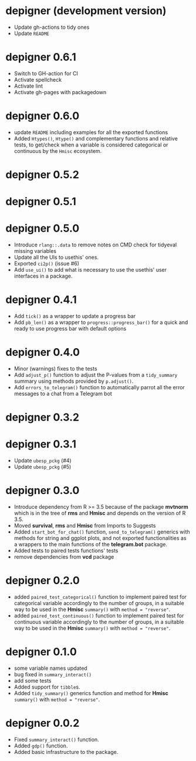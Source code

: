 # depigner (development version)

* Update gh-actions to tidy ones
* Update `README`

# depigner 0.6.1

* Switch to GH-action for CI
* Activate spellcheck
* Activate lint
* Activate gh-pages with packagedown

# depigner 0.6.0

* update `README` including examples for all the exported functions
* Added `Htypes()`, `Htype()` and complementary functions and relative
  tests, to get/check when a variable is considered categorical or
  continuous by the `Hmisc` ecosystem.

# depigner 0.5.2

# depigner 0.5.1

# depigner 0.5.0

* Introduce `rlang::.data` to remove notes on CMD check for tidyeval 
  missing variables
* Update all the UIs to usethis' ones.
* Exported `ci2p()` (issue #6)
* Add `use_ui()` to add what is necessary to use the usethis' user
  interfaces in a package.

# depigner 0.4.1

* Add `tick()` as a wrapper to update a progress bar
* Add `pb_len()` as a wrapper to `progress::progress_bar()` for a quick
  and ready to use progress bar with default options

# depigner 0.4.0

* Minor (warnings) fixes to the tests
* Add `adjust_p()` function to adjust the P-values from a
  `tidy_summary` summary using methods provided by `p.adjust()`.
* Add `errors_to_telegram()` function to automatically parrot all the
  error messages to a chat from a Telegram bot

# depigner 0.3.2

# depigner 0.3.1


* Update `ubesp_pckg` (#4)
* Update `ubesp_pckg` (#5)

# depigner 0.3.0

* Introduce dependency from R >= 3.5 because of the package **mvtnorm**
  which is in the tree of **rms** and **Hmisc** and depends on the
  version of R 3.5.
* Moved **survival**, **rms** and **Hmisc** from Imports to Suggests
* Added `start_bot_for_chat()` function, `send_to_telegram()` generics
  with methods for string and ggplot plots, and not exported
  functionalities as a wrappers to the main functions of the
  **telegram.bot** package.
* Added tests to paired tests functions' tests
* remove dependencies from **vcd** package

# depigner 0.2.0

* added `paired_test_categorical()` function to implement paired test
  for categorical variable accordingly to the number of groups, in a 
  suitable way to be used in the **Hmisc** `summary()` with
  `method = "reverse"`.
* added `paired_test_continuous()` function to implement paired test
  for continuous variable accordingly to the number of groups, in a 
  suitable way to be used in the **Hmisc** `summary()` with
  `method = "reverse"`.

# depigner 0.1.0

* some variable names updated
* bug fixed in `summary_interact()`
* add some tests
* Added support for `tibble`s.
* Added `tidy_summary()` generics function and method for **Hmisc**
  `summary()` with `method = "reverse"`.

# depigner 0.0.2

* Fixed `summary_interact()` function.
* Added `gdp()` function.
* Added basic infrastructure to the package.
